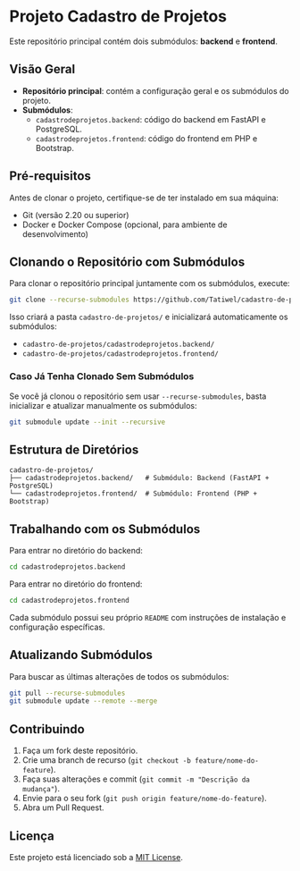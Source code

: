 # Projeto Cadastro de Projetos

Este repositório principal contém dois submódulos: **backend** e **frontend**.

## Visão Geral

- **Repositório principal**: contém a configuração geral e os submódulos do projeto.
- **Submódulos**:
  - `cadastrodeprojetos.backend`: código do backend em FastAPI e PostgreSQL.
  - `cadastrodeprojetos.frontend`: código do frontend em PHP e Bootstrap.

## Pré-requisitos

Antes de clonar o projeto, certifique-se de ter instalado em sua máquina:

- Git (versão 2.20 ou superior)
- Docker e Docker Compose (opcional, para ambiente de desenvolvimento)

## Clonando o Repositório com Submódulos

Para clonar o repositório principal juntamente com os submódulos, execute:

```bash
git clone --recurse-submodules https://github.com/Tatiwel/cadastro-de-projetos.git
```

Isso criará a pasta `cadastro-de-projetos/` e inicializará automaticamente os submódulos:

- `cadastro-de-projetos/cadastrodeprojetos.backend/`
- `cadastro-de-projetos/cadastrodeprojetos.frontend/`

### Caso Já Tenha Clonado Sem Submódulos

Se você já clonou o repositório sem usar `--recurse-submodules`, basta inicializar e atualizar manualmente os submódulos:

```bash
git submodule update --init --recursive
```

## Estrutura de Diretórios

```
cadastro-de-projetos/
├── cadastrodeprojetos.backend/   # Submódulo: Backend (FastAPI + PostgreSQL)
└── cadastrodeprojetos.frontend/  # Submódulo: Frontend (PHP + Bootstrap)
```

## Trabalhando com os Submódulos

Para entrar no diretório do backend:

```bash
cd cadastrodeprojetos.backend
```

Para entrar no diretório do frontend:

```bash
cd cadastrodeprojetos.frontend
```

Cada submódulo possui seu próprio `README` com instruções de instalação e configuração específicas.

## Atualizando Submódulos

Para buscar as últimas alterações de todos os submódulos:

```bash
git pull --recurse-submodules
git submodule update --remote --merge
```

## Contribuindo

1. Faça um fork deste repositório.
2. Crie uma branch de recurso (`git checkout -b feature/nome-do-feature`).
3. Faça suas alterações e commit (`git commit -m "Descrição da mudança"`).
4. Envie para o seu fork (`git push origin feature/nome-do-feature`).
5. Abra um Pull Request.

## Licença

Este projeto está licenciado sob a [MIT License](LICENSE).